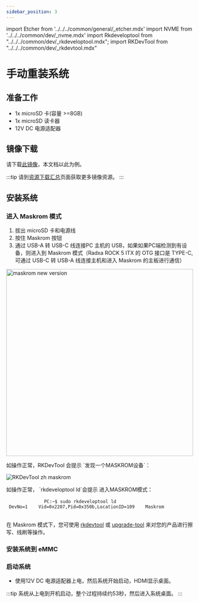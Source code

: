 ```yaml
---
sidebar_position: 3
---
```


import Etcher from '../../../common/general/\_etcher.mdx'
import NVME from '../../../common/dev/\_nvme.mdx'
import Rkdeveloptool from "../../../common/dev/\_rkdeveloptool.mdx";
import RKDevTool from "../../../common/dev/\_rkdevtool.mdx"

# 手动重装系统

## 准备工作

- 1x microSD 卡(容量 >=8GB)
- 1x microSD 读卡器
- 12V DC 电源适配器

## 镜像下载

请下载[此镜像](https://github.com/radxa-build/rock-5-itx/releases/download/test-build-2/rock-5-itx_debian_bullseye-test_kde_test-build-2.img.xz)，本文档以此为例。

:::tip
请到[资源下载汇总](../getting-started/download)页面获取更多镜像资源。
:::

## 安装系统

<Tabs queryString="install-os">
    <TabItem value="MicroSD">
        <Etcher model="rock5itx" product="Radxa ROCK 5 ITX" power_supply="12V DC" sd_slot="/img/rock5itx/rock5itx-sd-slot.webp" />
    </TabItem>
    <TabItem value="eMMC">
        <h3>进入 Maskrom 模式</h3>
        <ol>
            <li>拔出 microSD 卡和电源线</li>
            <li>按住 Maskrom 按钮</li>
            <li>通过 USB-A 转 USB-C 线连接PC 主机的 USB，如果如果PC端检测到有设备，则进入到 Maskrom 模式（Radxa ROCK 5 ITX 的 OTG 接口是 TYPE-C,可通过 USB-C 转 USB-A 线连接主机和进入 Maskrom 的主板进行通信）</li>
        </ol>
        <img src="/img/rock5itx/rock5itx-maskrom-new.webp" alt="maskrom new version" width="500" />
        <Tabs queryString="maskrom">
        <TabItem value="Windows">
            <p>如操作正常，RKDevTool 会提示 `发现一个MASKROM设备`：</p>
            <img src="/img/configuration/rkdevtool-zh-maskrom.webp" alt="RKDevTool zh maskrom" />
        </TabItem>
        <TabItem value="Linux">
            <p>如操作正常， `rkdeveloptool ld`会提示 进入MASKROM模式：</p>
            <pre>
            <code>PC:~$ sudo rkdeveloptool ld
 DevNo=1	Vid=0x2207,Pid=0x350b,LocationID=109	Maskrom</code>
        </pre>
        </TabItem>
        </Tabs>
        <p>在 Maskrom 模式下，您可使用 <a href="rkdevtool">rkdevtool</a> 或 <a href="upgrade-tool">upgrade-tool</a> 来对您的产品进行擦写、线刷等操作。</p>
        <h3>安装系统到 eMMC</h3>
        <Tabs queryString="install-os-emmc-using-maskrom">
        <TabItem value="Windows">
            <RKDevTool series="rock5" />
        </TabItem>
        <TabItem value="Linux">
            <Rkdeveloptool series="rock5"/>
        </TabItem>
        </Tabs>
        <h3>启动系统</h3>
        <ul>
            <li>使用12V DC 电源适配器上电，然后系统开始启动，HDMI显示桌面。</li>
        </ul>
    </TabItem>
    <TabItem value="NVME">
        <NVME model="rock-5-itx" release_num="b3" install_os_path="../getting-started/install-os" rsetup_path="../os-config/rsetup" />
    </TabItem>
</Tabs>

:::tip
系统从上电到开机启动，整个过程持续约53秒，然后进入系统桌面。
:::
